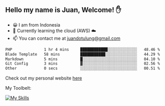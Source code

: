 ## Hello my name is Juan, Welcome! ✋

- 😀 I am from Indonesia
- 📖 Currently learning the cloud (AWS) ☁️
- 📫 You can contact me at juandotulung@gmail.com

<!--START_SECTION:waka-->

```txt
PHP              1 hr 4 mins     ████████████░░░░░░░░░░░░░   48.46 %
Blade Template   58 mins         ███████████░░░░░░░░░░░░░░   44.29 %
Markdown         5 mins          █░░░░░░░░░░░░░░░░░░░░░░░░   04.10 %
Git Config       3 mins          ▓░░░░░░░░░░░░░░░░░░░░░░░░   02.56 %
Other            0 secs          ░░░░░░░░░░░░░░░░░░░░░░░░░   00.51 %
```

<!--END_SECTION:waka-->

Check out my personal website [here](https://juanchristian.com)

My Toolbelt:

[![My Skills](https://skillicons.dev/icons?i=go,js,ts,nodejs,express,react,nextjs,vue,tailwind,vite,html,css,python,php,aws,bash,linux,postgres,mysql,redis,kafka,docker,vercel,netlify,vscode,figma)](https://skillicons.dev)

